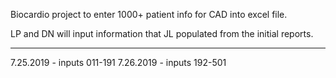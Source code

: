 Biocardio project to enter 1000+ patient info for CAD into excel file.

LP and DN will input information that JL populated from the initial reports.

----
7.25.2019 - inputs 011-191
7.26.2019 - inputs 192-501
